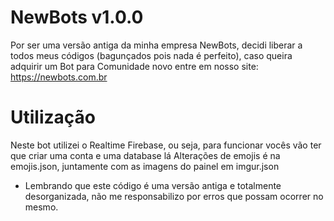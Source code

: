 # NewBots v1.0.0

Por ser uma versão antiga da minha empresa NewBots, decidi liberar a todos meus códigos (bagunçados pois nada é perfeito), caso queira adquirir um Bot para Comunidade novo entre em nosso site: https://newbots.com.br

# Utilização

Neste bot utilizei o Realtime Firebase, ou seja, para funcionar vocês vão ter que criar uma conta e uma database lá
Alterações de emojis é na emojis.json, juntamente com as imagens do painel em imgur.json

- Lembrando que este código é uma versão antiga e totalmente desorganizada, não me responsabilizo por erros que possam ocorrer no mesmo.
